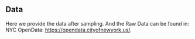 ## Data 
Here we provide the data after sampling. 
And the Raw Data can be found in: NYC OpenData: https://opendata.cityofnewyork.us/.  